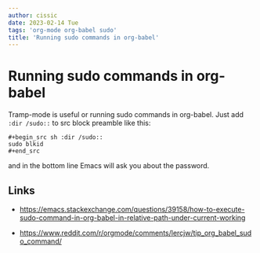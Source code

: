 ```yaml
---
author: cissic
date: 2023-02-14 Tue
tags: 'org-mode org-babel sudo'
title: 'Running sudo commands in org-babel'
---
```



# Running sudo commands in org-babel

Tramp-mode is useful or running sudo commands in org-babel. Just add `:dir /sudo::`
to src block preamble like this:

    #+begin_src sh :dir /sudo::
    sudo blkid
    #+end_src

and in the bottom line Emacs will ask you about the password.


## Links

-   <https://emacs.stackexchange.com/questions/39158/how-to-execute-sudo-command-in-org-babel-in-relative-path-under-current-working>

-   <https://www.reddit.com/r/orgmode/comments/lercjw/tip_org_babel_sudo_command/>

